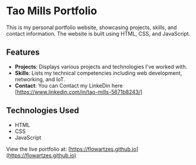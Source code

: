 # Tao Mills Portfolio

This is my personal portfolio website, showcasing projects, skills, and contact information. The website is built using HTML, CSS, and JavaScript.

## Features
- **Projects**: Displays various projects and technologies I've worked with.
- **Skills**: Lists my technical competencies including web development, networking, and IoT.
- **Contact**: You can Contact my LinkeDin here [https://www.linkedin.com/in/tao-mills-5671b8243/]

## Technologies Used
- HTML
- CSS
- JavaScript

View the live portfolio at: [https://flowartzes.github.io](https://flowartzes.github.io)
